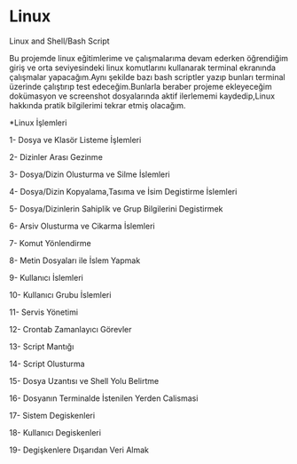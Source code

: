 # Linux

Linux and Shell/Bash Script

Bu projemde linux eğitimlerime ve çalışmalarıma devam ederken öğrendiğim giriş ve orta seviyesindeki linux komutlarını kullanarak terminal ekranında çalışmalar yapacağım.Aynı şekilde bazı bash scriptler yazıp bunları terminal üzerinde çalıştırıp test edeceğim.Bunlarla beraber projeme ekleyeceğim dokümasyon ve screenshot dosyalarında aktif ilerlememi kaydedip,Linux hakkında pratik bilgilerimi tekrar etmiş olacağım.


*Linux İşlemleri

1-  Dosya ve Klasör Listeme İşlemleri

2-  Dizinler Arası Gezinme

3-  Dosya/Dizin Olusturma ve Silme İslemleri

4-  Dosya/Dizin Kopyalama,Tasıma ve İsim Degistirme İslemleri

5-  Dosya/Dizinlerin Sahiplik ve Grup Bilgilerini Degistirmek

6-  Arsiv Olusturma ve Cikarma İslemleri

7-  Komut Yönlendirme

8-  Metin Dosyaları ile İslem Yapmak

9-  Kullanıcı İslemleri

10- Kullanıcı Grubu İslemleri

11- Servis Yönetimi

12- Crontab Zamanlayıcı Görevler

13- Script Mantığı

14- Script Olusturma

15- Dosya Uzantısı ve Shell Yolu Belirtme

16- Dosyanın Terminalde İstenilen Yerden Calismasi

17- Sistem Degiskenleri

18- Kullanıcı Degiskenleri

19- Degişkenlere Dışarıdan Veri Almak

